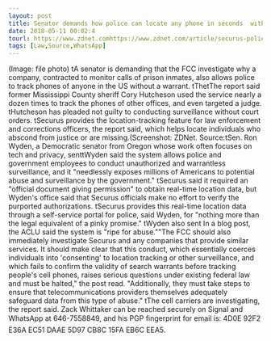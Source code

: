 ```yaml
---
layout: post
title: Senator demands how police can locate any phone in seconds  without a warrant
date: 2018-05-11 00:02:4
tourl: https://www.zdnet.comhttps://www.zdnet.com/article/securus-police-cell-phones-warrantless-tracking/
tags: [Law,Source,WhatsApp]
---
```

(Image: file photo) tA senator is demanding that the FCC investigate why a company, contracted to monitor calls of prison inmates, also allows police to track phones of anyone in the US without a warrant. tThetThe report said former Mississippi County sheriff Cory Hutcheson used the service nearly a dozen times to track the phones of other offices, and even targeted a judge. tHutcheson has pleaded not guilty to conducting surveillance without court orders. tSecurus provides the location-tracking feature for law enforcement and corrections officers, the report said, which helps locate individuals who abscond from justice or are missing.(Screenshot: ZDNet. Source:tSen. Ron Wyden, a Democratic senator from Oregon whose work often focuses on tech and privacy, senttWyden said the system allows police and government employees to conduct unauthorized and warrantless surveillance, and it "needlessly exposes millions of Americans to potential abuse and surveillance by the government." tSecurus said it required an "official document giving permission" to obtain real-time location data, but Wyden's office said that Securus officials make no effort to verify the purported authorizations. tSecurus provides this real-time location data through a self-service portal for police, said Wyden, for "nothing more than the legal equivalent of a pinky promise." tWyden also sent In a blog post, the ACLU said the system is "ripe for abuse.""The FCC should also immediately investigate Securus and any companies that provide similar services. It should make clear that this conduct, which essentially coerces individuals into 'consenting' to location tracking or other surveillance, and which fails to confirm the validity of search warrants before tracking people's cell phones, raises serious questions under existing federal law and must be halted," the post read. "Additionally, they must take steps to ensure that telecommunications providers themselves adequately safeguard data from this type of abuse." tThe cell carriers are investigating, the report said. Zack Whittaker can be reached securely on Signal and WhatsApp at 646-7558849, and his PGP fingerprint for email is: 4D0E 92F2 E36A EC51 DAAE 5D97 CB8C 15FA EB6C EEA5.